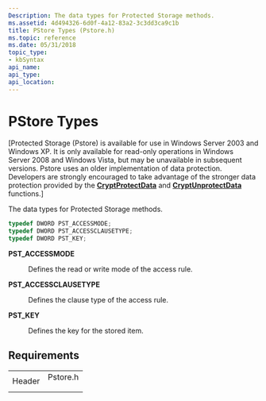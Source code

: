 ```yaml
---
Description: The data types for Protected Storage methods.
ms.assetid: 4d494326-6d0f-4a12-83a2-3c3dd3ca9c1b
title: PStore Types (Pstore.h)
ms.topic: reference
ms.date: 05/31/2018
topic_type: 
- kbSyntax
api_name: 
api_type: 
api_location: 
---
```


# PStore Types

\[Protected Storage (Pstore) is available for use in Windows Server 2003 and Windows XP. It is only available for read-only operations in Windows Server 2008 and Windows Vista, but may be unavailable in subsequent versions. Pstore uses an older implementation of data protection. Developers are strongly encouraged to take advantage of the stronger data protection provided by the [**CryptProtectData**](/windows/win32/api/dpapi/nf-dpapi-cryptprotectdata) and [**CryptUnprotectData**](/windows/win32/api/dpapi/nf-dpapi-cryptunprotectdata) functions.\]

The data types for Protected Storage methods.


```C++
typedef DWORD PST_ACCESSMODE;
typedef DWORD PST_ACCESSCLAUSETYPE;
typedef DWORD PST_KEY;
```



<dl> <dt>

**PST\_ACCESSMODE**
</dt> <dd>

Defines the read or write mode of the access rule.

</dd> <dt>

**PST\_ACCESSCLAUSETYPE**
</dt> <dd>

Defines the clause type of the access rule.

</dd> <dt>

**PST\_KEY**
</dt> <dd>

Defines the key for the stored item.

</dd> </dl>

## Requirements



|                   |                                                                                     |
|-------------------|-------------------------------------------------------------------------------------|
| Header<br/> | <dl> <dt>Pstore.h</dt> </dl> |



 

 